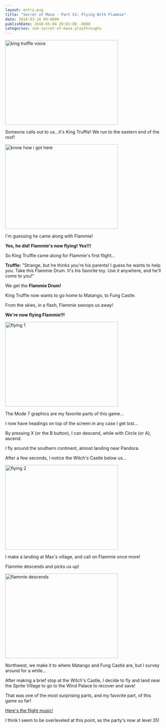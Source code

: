```yaml
---
layout: entry.pug
title: "Secret of Mana - Part 51: Flying With Flammie"
date: 2018-03-26 09-0800
publishDate: 2018-05-04 20:01:00 -0800
categories: som secret-of-mana playthroughs
---
```


<img src="https://i.imgur.com/vDfpKpd.png" alt="king truffle voice" width="360" height="270" id="liveblog" />

Someone calls out to us...it's King Truffle! We run to the eastern end of the roof!

<img src="https://i.imgur.com/rUknb45.png" alt="know how i got here" width="360" height="270" id="liveblog" />

I'm guessing he came along with Flammie!

**Yes, he did! Flammie's now flying! Yes!!!**

So King Truffle came along for Flammie's first flight...

**Truffle:** "Strange, but he thinks you're his parents! I guess he wants to help you. Take this Flammie Drum. It's his favorite toy. Use it anywhere, and he'll come to you!"

We get the **Flammie Drum!**

King Truffle now wants to go home to Matango, to Fung Castle.

From the skies, in a flash, Flammie swoops us away!

**We're now flying Flammie!!!**

<img src="https://i.imgur.com/8I2P8Nd.png" alt="flying 1" width="360" height="270" id="liveblog" />

The Mode 7 graphics are my favorite parts of this game...

I now have headings on top of the screen in any case I get lost...

By pressing X (or the B button), I can descend, while with Circle (or A), ascend.

I fly around the southern continent, almost landing near Pandora.

After a few seconds, I notice the Witch's Castle below us...

<img src="https://i.imgur.com/fj6zP21.png" alt="flying 2" width="360" height="270" id="liveblog" />

I make a landing at Max's village, and call on Flammie once more!

Flammie descends and picks us up!

<img src="https://i.imgur.com/cr7amwa.png" alt="flammie descends" width="360" height="270" id="liveblog" />

Northwest, we make it to where Matango and Fung Castle are, but I survey around for a while...

After making a brief stop at the Witch's Castle, I decide to fly and land near the Sprite Village to go to the Wind Palace to recover and save!

That was one of the most surprising parts, and my favorite part, of this game so far!

<a href="https://youtu.be/NCikCv2eEAI">Here's the flight music!</a>

I think I seem to be overleveled at this point, as the party's now at level 35!